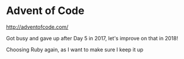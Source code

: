 # Advent of Code

http://adventofcode.com/

Got busy and gave up after Day 5 in 2017, let's improve on that in 2018!

Choosing Ruby again, as I want to make sure I keep it up
